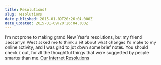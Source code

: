 ```yaml
---
title: Resolutions!
slug: resolutions
date_published: 2015-01-09T20:26:04.000Z
date_updated: 2015-01-09T20:26:04.000Z
---
```


I’m not prone to making grand New Year’s resolutions, but my friend Jessamyn West asked me to think a bit about what changes I’d make to my online activity, and I was glad to jot down some brief notes. You should check it out, for all the thoughtful things that were suggested by people smarter than me.
[Our Internet Resolutions](https://medium.com/@jessamyn/f40f84b28115)
